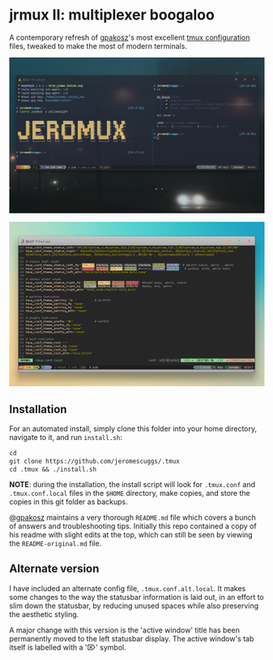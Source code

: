 jrmux II: multiplexer boogaloo
==============================

A contemporary refresh of [gpakosz]'s most excellent [tmux configuration] files, tweaked to make the most of modern terminals.

![screenshot](screen.png)

![Screenshot](jrmux2.png)

Installation
------------

For an automated install, simply clone this folder into your home directory, navigate to it, and run `install.sh`:

```
cd
git clone https://github.com/jeromescuggs/.tmux
cd .tmux && ./install.sh
```

**NOTE**: during the installation, the install script will look for `.tmux.conf` and `.tmux.conf.local` files in the `$HOME` directory, make copies, and store the copies in this git folder as backups.

@[gpakosz] maintains a very thorough `README.md` file which covers a bunch of answers and troubleshooting tips. Initially this repo contained a copy of his readme with slight edits at the top, which can still be seen by viewing the `README-original.md` file. 

Alternate version
-----------------

I have included an alternate config file, `.tmux.conf.alt.local`. It makes some changes to the way the statusbar information is laid out, in an effort to slim down the statusbar, by reducing unused spaces while also preserving the aesthetic styling. 

A major change with this version is the 'active window' title has been permanently moved to the left statusbar display. The active window's tab itself is labelled with a '⌦' symbol. 

[gpakosz]: https://github.com/gpakosz
[tmux configuration]: https://github.com/gpakosz/.tmux
